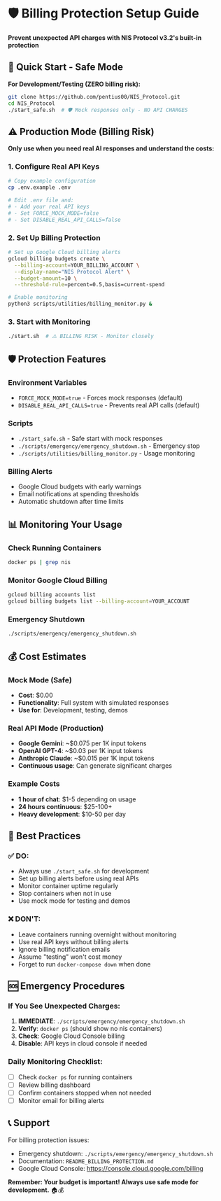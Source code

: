 # 🛡️ Billing Protection Setup Guide

**Prevent unexpected API charges with NIS Protocol v3.2's built-in protection**

## 🚨 Quick Start - Safe Mode

**For Development/Testing (ZERO billing risk):**
```bash
git clone https://github.com/pentius00/NIS_Protocol.git
cd NIS_Protocol
./start_safe.sh  # 🛡️ Mock responses only - NO API CHARGES
```

## ⚠️ Production Mode (Billing Risk)

**Only use when you need real AI responses and understand the costs:**

### 1. Configure Real API Keys
```bash
# Copy example configuration
cp .env.example .env

# Edit .env file and:
# - Add your real API keys
# - Set FORCE_MOCK_MODE=false
# - Set DISABLE_REAL_API_CALLS=false
```

### 2. Set Up Billing Protection
```bash
# Set up Google Cloud billing alerts
gcloud billing budgets create \
  --billing-account=YOUR_BILLING_ACCOUNT \
  --display-name="NIS Protocol Alert" \
  --budget-amount=10 \
  --threshold-rule=percent=0.5,basis=current-spend

# Enable monitoring
python3 scripts/utilities/billing_monitor.py &
```

### 3. Start with Monitoring
```bash
./start.sh  # ⚠️ BILLING RISK - Monitor closely
```

## 🛡️ Protection Features

### Environment Variables
- `FORCE_MOCK_MODE=true` - Forces mock responses (default)
- `DISABLE_REAL_API_CALLS=true` - Prevents real API calls (default)

### Scripts
- `./start_safe.sh` - Safe start with mock responses
- `./scripts/emergency/emergency_shutdown.sh` - Emergency stop
- `./scripts/utilities/billing_monitor.py` - Usage monitoring

### Billing Alerts
- Google Cloud budgets with early warnings
- Email notifications at spending thresholds
- Automatic shutdown after time limits

## 📊 Monitoring Your Usage

### Check Running Containers
```bash
docker ps | grep nis
```

### Monitor Google Cloud Billing
```bash
gcloud billing accounts list
gcloud billing budgets list --billing-account=YOUR_ACCOUNT
```

### Emergency Shutdown
```bash
./scripts/emergency/emergency_shutdown.sh
```

## 💰 Cost Estimates

### Mock Mode (Safe)
- **Cost**: $0.00
- **Functionality**: Full system with simulated responses
- **Use for**: Development, testing, demos

### Real API Mode (Production)
- **Google Gemini**: ~$0.075 per 1K input tokens
- **OpenAI GPT-4**: ~$0.03 per 1K input tokens
- **Anthropic Claude**: ~$0.015 per 1K input tokens
- **Continuous usage**: Can generate significant charges

### Example Costs
- **1 hour of chat**: $1-5 depending on usage
- **24 hours continuous**: $25-100+ 
- **Heavy development**: $10-50 per day

## 🚨 Best Practices

### ✅ DO:
- Always use `./start_safe.sh` for development
- Set up billing alerts before using real APIs
- Monitor container uptime regularly
- Stop containers when not in use
- Use mock mode for testing and demos

### ❌ DON'T:
- Leave containers running overnight without monitoring
- Use real API keys without billing alerts
- Ignore billing notification emails
- Assume "testing" won't cost money
- Forget to run `docker-compose down` when done

## 🆘 Emergency Procedures

### If You See Unexpected Charges:
1. **IMMEDIATE**: `./scripts/emergency/emergency_shutdown.sh`
2. **Verify**: `docker ps` (should show no nis containers)
3. **Check**: Google Cloud Console billing
4. **Disable**: API keys in cloud console if needed

### Daily Monitoring Checklist:
- [ ] Check `docker ps` for running containers
- [ ] Review billing dashboard
- [ ] Confirm containers stopped when not needed
- [ ] Monitor email for billing alerts

## 📞 Support

For billing protection issues:
- Emergency shutdown: `./scripts/emergency/emergency_shutdown.sh`
- Documentation: `README_BILLING_PROTECTION.md`
- Google Cloud Console: https://console.cloud.google.com/billing

**Remember: Your budget is important! Always use safe mode for development.** 🏠💰
